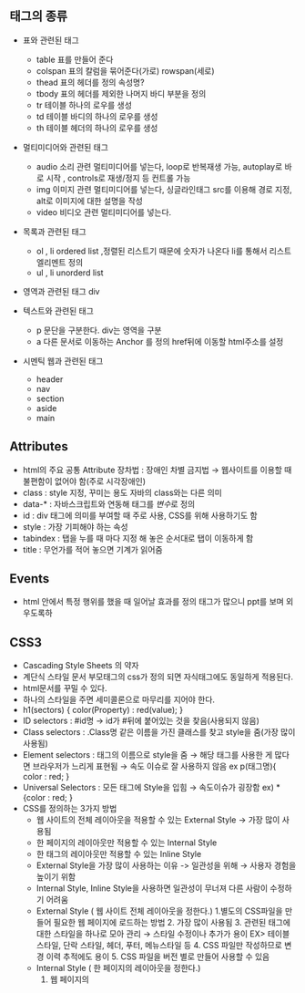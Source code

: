 ## 태그의 종류
- 표와 관련된 태그
  - table 표를 만들어 준다
  - colspan 표의 칼럼을 묶어준다(가로) rowspan(세로)
  - thead 표의 헤더를 정의 속성명?
  - tbody 표의 헤더를 제외한 나머지 바디 부분을 정의
  - tr 테이블 하나의 로우를 생성
  - td 테이블 바디의 하나의 로우를 생성
  - th 테이블 헤더의 하나의 로우를 생성 
 
- 멀티미디어와 관련된 태그
  - audio 소리 관련 멀티미디어를 넣는다, loop로 반복재생 가능, autoplay로 바로 시작 , controls로 재생/정지 등 컨트롤 가능
  - img 이미지 관련 멀티미디어를 넣는다, 싱글라인태그 src를 이용해 경로 지정, alt로 이미지에 대한 설명을 작성
  - video 비디오 관련 멀티미디어를 넣는다.
- 목록과 관련된 태그
  - ol , li ordered list ,정렬된 리스트기 때문에 숫자가 나온다 li를 통해서 리스트 엘리멘트 정의
  - ul , li unorderd list
- 영역과 관련된 태그 div 
- 텍스트와 관련된 태그
  - p 문단을 구분한다. div는 영역을 구분
  - a 다른 문서로 이동하는 Anchor 를 정의 href뒤에 이동할 html주소를 설정
- 시멘틱 웹과 관련된 태그
  - header 
  - nav 
  - section 
  - aside 
  - main

## Attributes
- html의 주요 공통 Attribute 장차법 : 장애인 차별 금지법 → 웹사이트를 이용할 때 불편함이 없어야 함(주로 시각장애인)
- class : style 지정, 꾸미는 용도 자바의 class와는 다른 의미
- data-* : 자바스크립트와 연동해 태그를 *변수*로 정의 
- id : div 태그에 의미를 부여할 때 주로 사용, CSS를 위해 사용하기도 함
- style : 가장 기피해야 하는 속성
- tabindex : 탭을 누를 때 마다 지정 해 놓은 순서대로 탭이 이동하게 함
- title : 무언가를 적어 놓으면 기계가 읽어줌

## Events
- html 안에서 특정 행위를 했을 때 일어날 효과를 정의 태그가 많으니 ppt를 보며 외우도록하

## CSS3
- Cascading Style Sheets 의 약자
- 계단식 스타일 문서 부모태그의 css가 정의 되면 자식태그에도 동일하게 적용된다.
- html문서를 꾸밀 수 있다.
- 하나의 스타일을 주면 세미콜론으로 마무리를 지어야 한다.
- h1(sectors) { color(Property) : red(value); }
- ID selectors : #id명 → id가 #뒤에 붙어있는 것을 찾음(사용되지 않음)
- Class selectors : .Class명 같은 이름을 가진 클래스를 찾고 style을 줌(가장 많이 사용됨)
- Element selectors : 태그의 이름으로 style을 줌 → 해당 태그를 사용한 게 많다면 브라우저가 느리게 표현됨 → 속도 이슈로 잘 사용하지 않음 ex p(태그명){ color : red; }
- Universal Selectors : 모든 태그에 Style을 입힘 → 속도이슈가 굉장함 ex) *{color : red; }
- CSS를 정의하는 3가지 방법
  - 웹 사이트의 전체 레이아웃을 적용할 수 있는 External Style → 가장 많이 사용됨
  - 한 페이지의 레이아웃만 적용할 수 있는 Internal Style
  - 한 태그의 레이아웃만 적용할 수 있는 Inline Style
  - External Style을 가장 많이 사용하는 이유 -> 일관성을 위해 → 사용자 경험을 높이기 위함
  - Internal Style, Inline Style을 사용하면 일관성이 무너져 다른 사람이 수정하기 어려움
  - External Style ( 웹 사이트 전체 레이아웃을 정한다.)
    1.별도의 CSS파일을 만들어 필요한 웹 페이지에 로드하는 방법
    2. 가장 많이 사용됨
    3. 관련된 태그에 대한 스타일을 하나로 모아 관리 → 스타일 수정이나 추가가 용이
    EX> 테이블 스타일, 단락 스타일, 헤더, 푸터, 메뉴스타일 등
    4. CSS 파일만 작성하므로 변경 이력 추적에도 용이
    5. CSS 파일을 버전 별로 만들어 사용할 수 있음
  - Internal Style ( 한 페이지의 레이아웃을 정한다.)
    1. 웹 페이지의 <style> 태그 안에 스타일을 정의하는 방법 → 사용 X
    2. External Style의 내용 중 일부를 추가/수정할 때 사용
  - Inline Style ( 한 태그에만 레이아웃을 정한다.)
    1. 태그에 직접 스타일을 추가하는 방법
    2. 스타일 추적이 어렵기 때문에 권장X
    3. 스타일별 우선순위
  - 우선순위가 존재하지만 HTML 코드의 순서에 따라 달라짐
    1. Inline Style
    2. Internal Style
    3. External Style
* css는 범위가 넓을수록 우선순위가 낮다 External -> internal -> Inline
